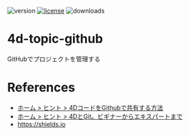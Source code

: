 [repository-name]: 4d-topic-github
[account-name]: miyako

[v20-rgb]: E23089
[v19-rgb]: 5682DF
[v18-rgb]: EB8E5F
[v17-rgb]: 3E8B93
[v16-rgb]: 8331AE
[v15-rgb]: D74635

![version](https://img.shields.io/badge/version-20%2B-E23089)
[![license](https://img.shields.io/github/license/[account-name]/[repository-name])](LICENSE)
![downloads](https://img.shields.io/github/downloads/[account-name]/[repository-name]/total)

# 4d-topic-github
GitHubでプロジェクトを管理する

# References

* [ホーム > ヒント > 4DコードをGithubで共有する方法](https://blog.4d.com/ja/how-to-share-your-4d-code-via-github/)
* [ホーム > ヒント > 4DとGit。ビギナーからエキスパートまで](https://blog.4d.com/ja/4d-and-git-from-beginner-to-expert/)
* https://shields.io
